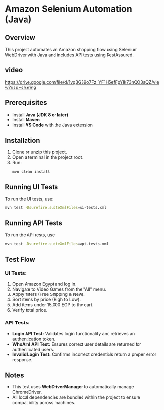 # Amazon Selenium Automation (Java)

## Overview

This project automates an Amazon shopping flow using Selenium WebDriver with Java and includes API tests using RestAssured.

## video
https://drive.google.com/file/d/1vq3G39o7Fz_YF1H5efFpYIk73nQO3sQZ/view?usp=sharing

## Prerequisites

- Install **Java (JDK 8 or later)**
- Install **Maven**
- Install **VS Code** with the Java extension

## Installation

1. Clone or unzip this project.
2. Open a terminal in the project root.
3. Run:
   ```sh
   mvn clean install
   ```

## Running UI Tests

To run the UI tests, use:

```sh
mvn test -Dsurefire.suiteXmlFiles=ui-tests.xml
```

## Running API Tests

To run the API tests, use:

```sh
mvn test -Dsurefire.suiteXmlFiles=api-tests.xml
```

## Test Flow

### UI Tests:

1. Open Amazon Egypt and log in.
2. Navigate to Video Games from the "All" menu.
3. Apply filters (Free Shipping & New).
4. Sort items by price (High to Low).
5. Add items under 15,000 EGP to the cart.
6. Verify total price.

### API Tests:

- **Login API Test:** Validates login functionality and retrieves an authentication token.
- **WhoAmI API Test:** Ensures correct user details are returned for authenticated users.
- **Invalid Login Test:** Confirms incorrect credentials return a proper error response.

## Notes

- This test uses **WebDriverManager** to automatically manage ChromeDriver.
- All local dependencies are bundled within the project to ensure compatibility across machines.
